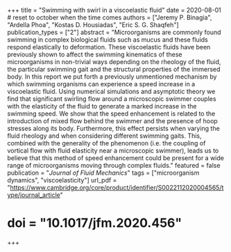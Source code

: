 +++
title = "Swimming with swirl in a viscoelastic fluid"
date = 2020-08-01 # reset to october when the time comes
authors = ["Jeremy P. Binagia", "Ardella Phoa", "Kostas D. Housiadas", "Eric S. G. Shaqfeh"]
publication_types = ["2"]
abstract = "Microorganisms are commonly found swimming in complex biological fluids such as mucus and these fluids respond elastically to deformation. These viscoelastic fluids have been previously shown to affect the swimming kinematics of these microorganisms in non-trivial ways depending on the rheology of the fluid, the particular swimming gait and the structural properties of the immersed body. In this report we put forth a previously unmentioned mechanism by which swimming organisms can experience a speed increase in a viscoelastic fluid. Using numerical simulations and asymptotic theory we find that significant swirling flow around a microscopic swimmer couples with the elasticity of the fluid to generate a marked increase in the swimming speed. We show that the speed enhancement is related to the introduction of mixed flow behind the swimmer and the presence of hoop stresses along its body. Furthermore, this effect persists when varying the fluid rheology and when considering different swimming gaits. This, combined with the generality of the phenomenon (i.e. the coupling of vortical flow with fluid elasticity near a microscopic swimmer), leads us to believe that this method of speed enhancement could be present for a wide range of microorganisms moving through complex fluids."
featured = false
publication = "*Journal of Fluid Mechanics*"
tags = ["microorganism dynamics", "viscoelasticity"]
url_pdf = "https://www.cambridge.org/core/product/identifier/S0022112020004565/type/journal_article"
# doi = "10.1017/jfm.2020.456"
+++
